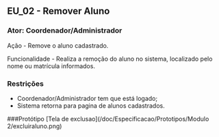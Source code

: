 ## EU_02 - Remover Aluno

### Ator: Coordenador/Administrador

Ação - Remove o aluno cadastrado.

Funcionalidade - Realiza a remoção do aluno no sistema, localizado pelo nome ou matrícula informados.

### Restrições
- Coordenador/Administrador tem que está logado;
- Sistema retorna para pagina de alunos cadastrados.

###Protótipo
[Tela de exclusao](/doc/Especificacao/Prototipos/Modulo 2/excluiraluno.png)
